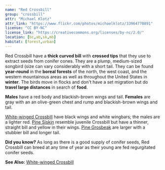 ```yaml
---
name: "Red Crossbill"
group: "crossbill"
attr: "Michael Klotz"
attr_link: "https://www.flickr.com/photos/michaelklotz/33964770891"
license: "CC BY-NC"
license_link: "https://creativecommons.org/licenses/by-nc/2.0/"
location: [bc,ab,sk,mb]
habitat: [forest,urban]
---
```

Red Crossbill have a **thick curved bill** with **crossed tips** that they use to extract seeds from conifer cones. They are a plump, medium-sized songbird (size can vary considerably with a short tail. They can be found **year-round** in the **boreal forests** of the north, the west coast, and the western mountainous areas as well as throughout the United States in **winter**. The birds move in flocks and don't have a set migration but do **travel large distances** in search of **food**.

**Males** have a red body and blackish-brown wings and tail. **Females** are gray with an an olive-green chest and rump and blackish-brown wings and tail.

[White-winged Crossbill](/birds/whitewcbill/) have black wings and white wingbars; the males are a lighter red. [Pine Siskin](/birds/pinesisk/) resemble juvenile Crossbill but have a thinner, straight bill and yellow in their wings. [Pine Grosbeak](/birds/pinegros/) are larger with a stubbier bill and longer tail.

**Did you know?** As long as there is a good supply of conifer seeds, Red Crossbill can breed at any time of year as their young are fed regurgitated conifer seeds.

<!-- generated, do not edit -->
**See Also:**
[White-winged Crossbill](/birds/whitewcbill/)
